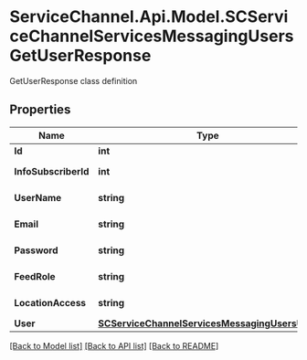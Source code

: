 # ServiceChannel.Api.Model.SCServiceChannelServicesMessagingUsersGetUserResponse
GetUserResponse class definition

## Properties

Name | Type | Description | Notes
------------ | ------------- | ------------- | -------------
**Id** | **int** | Get User&#39;s Id | [optional] 
**InfoSubscriberId** | **int** | Get User&#39;s SubscriberId | [optional] 
**UserName** | **string** | Get User&#39;s UserName | [optional] 
**Email** | **string** | Get User&#39;s Email | [optional] 
**Password** | **string** | Gets or sets Password. | [optional] 
**FeedRole** | **string** | Get User&#39;s FeedRole | [optional] 
**LocationAccess** | **string** | Get User&#39;s LocationAccess | [optional] 
**User** | [**SCServiceChannelServicesMessagingUsersUser**](SCServiceChannelServicesMessagingUsersUser.md) |  | [optional] 

[[Back to Model list]](../README.md#documentation-for-models) [[Back to API list]](../README.md#documentation-for-api-endpoints) [[Back to README]](../README.md)

